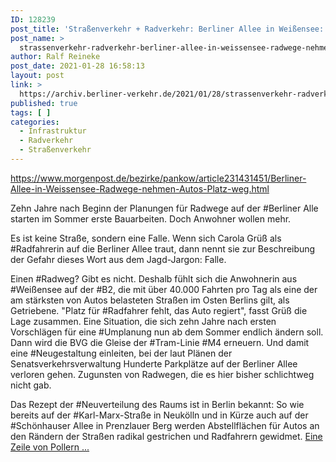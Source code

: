 ```yaml
---
ID: 128239
post_title: 'Straßenverkehr + Radverkehr: Berliner Allee in Weißensee: Radwege nehmen Autos Platz weg, aus Berliner Morgenpost'
post_name: >
  strassenverkehr-radverkehr-berliner-allee-in-weissensee-radwege-nehmen-autos-platz-weg-aus-berliner-morgenpost
author: Ralf Reineke
post_date: 2021-01-28 16:58:13
layout: post
link: >
  https://archiv.berliner-verkehr.de/2021/01/28/strassenverkehr-radverkehr-berliner-allee-in-weissensee-radwege-nehmen-autos-platz-weg-aus-berliner-morgenpost/
published: true
tags: [ ]
categories:
  - Infrastruktur
  - Radverkehr
  - Straßenverkehr
---
```

https://www.morgenpost.de/bezirke/pankow/article231431451/Berliner-Allee-in-Weissensee-Radwege-nehmen-Autos-Platz-weg.html

Zehn Jahre nach Beginn der Planungen für Radwege auf der #Berliner Alle starten im Sommer erste Bauarbeiten. Doch Anwohner wollen mehr.

Es ist keine Straße, sondern eine Falle. Wenn sich Carola Grüß als #Radfahrerin auf die Berliner Allee traut, dann nennt sie zur Beschreibung der Gefahr dieses Wort aus dem Jagd-Jargon: Falle.

Einen #Radweg? Gibt es nicht. Deshalb fühlt sich die Anwohnerin aus #Weißensee auf der #B2, die mit über 40.000 Fahrten pro Tag als eine der am stärksten von Autos belasteten Straßen im Osten Berlins gilt, als Getriebene. "Platz für #Radfahrer fehlt, das Auto regiert", fasst Grüß die Lage zusammen. Eine Situation, die sich zehn Jahre nach ersten Vorschlägen für eine #Umplanung nun ab dem Sommer endlich ändern soll. Dann wird die BVG die Gleise der #Tram-Linie #M4 erneuern. Und damit eine #Neugestaltung einleiten, bei der laut Plänen der Senatsverkehrsverwaltung Hunderte Parkplätze auf der Berliner Allee verloren gehen. Zugunsten von Radwegen, die es hier bisher schlichtweg nicht gab.

Das Rezept der #Neuverteilung des Raums ist in Berlin bekannt: So wie bereits auf der #Karl-Marx-Straße in Neukölln und in Kürze auch auf der #Schönhauser Allee in Prenzlauer Berg werden Abstellflächen für Autos an den Rändern der Straßen radikal gestrichen und Radfahrern gewidmet. <a href="https://www.morgenpost.de/bezirke/pankow/article231431451/Berliner-Allee-in-Weissensee-Radwege-nehmen-Autos-Platz-weg.html">Eine Zeile von Pollern ...</a>
